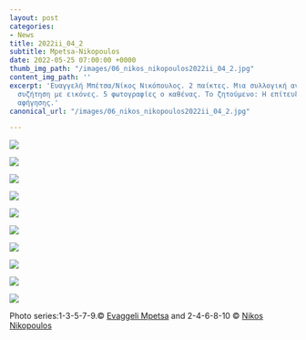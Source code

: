 ```yaml
---
layout: post
categories:
- News
title: 2022ii_04_2
subtitle: Mpetsa-Nikopoulos
date: 2022-05-25 07:00:00 +0000
thumb_img_path: "/images/06_nikos_nikopoulos2022ii_04_2.jpg"
content_img_path: ''
excerpt: 'Ευαγγελή Μπέτσα/Νίκος Νικόπουλος. 2 παίκτες. Μια συλλογική ανάπτυξη. Μια
  συζήτηση με εικόνες. 5 φωτογραφίες ο καθένας. Το ζητούμενο: Η επίτευξη μιας οπτικής
  αφήγησης.'
canonical_url: "/images/06_nikos_nikopoulos2022ii_04_2.jpg"

---
```

![](/images/01_betsae_2022ii_04_2.jpg)

![](/images/02_nikos_nikopoulos2022ii_04_2.jpg)

![](/images/03_betsae_2022ii_04_2.jpg)

![](/images/04_nikos_nikopoulos2022ii_04_2.jpg)

![](/images/05_betsae_2022ii_04_2.jpg)

![](/images/06_nikos_nikopoulos2022ii_04_2.jpg)

![](/images/07_betsae_2022ii_04_2.jpg)

![](/images/08_nikos_nikopoulos2022ii_04_2.jpg)

![](/images/09_betsae_2022ii_04_2.jpg)

![](/images/10_nikos_nikopoulos2022ii_04_2.jpg)

Photo series:1-3-5-7-9.© <a href="https://www.facebook.com/eyaggeli.mpetsa" target="blank"> Evaggeli Mpetsa</a>  and  2-4-6-8-10  © <a href="https://www.facebook.com/nnikopoulos1" target="blank"> Nikos Nikopoulos</a>